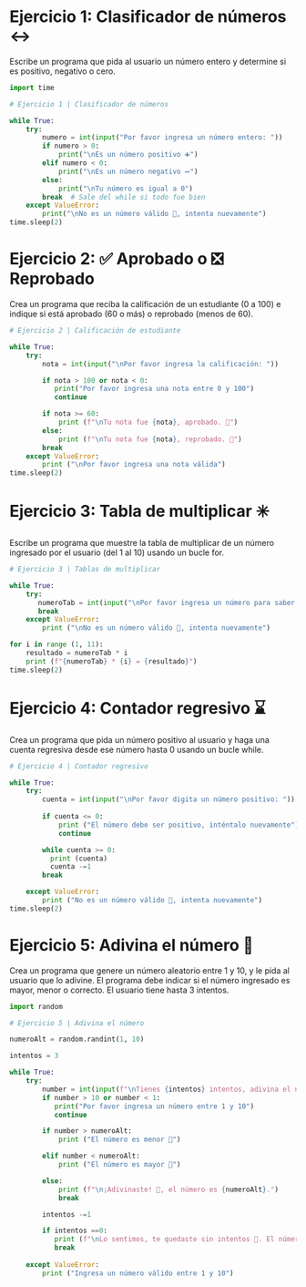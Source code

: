 # Ejercicio 1: Clasificador de números ↔️

Escribe un programa que pida al usuario un número entero y determine si es positivo, negativo o cero.

```python
import time

# Ejercicio 1 | Clasificador de números

while True:
    try:
        numero = int(input("Por favor ingresa un número entero: "))
        if numero > 0:
            print("\nEs un número positivo ➕")
        elif numero < 0:
            print("\nEs un número negativo ➖")
        else:
            print("\nTu número es igual a 0")
        break  # Sale del while si todo fue bien
    except ValueError:
        print("\nNo es un número válido 🤕, intenta nuevamente")
time.sleep(2)
```

# Ejercicio 2: ✅ Aprobado o ❎ Reprobado 

Crea un programa que reciba la calificación de un estudiante (0 a 100) e indique si está aprobado (60 o más) o reprobado (menos de 60).

```python
# Ejercicio 2 | Calificación de estudiante

while True:
    try:
        nota = int(input("\nPor favor ingresa la calificación: "))

        if nota > 100 or nota < 0:
           print("Por favor ingresa una nota entre 0 y 100")
           continue

        if nota >= 60:
            print (f"\nTu nota fue {nota}, aprobado. 🥳")
        else:
            print (f"\nTu nota fue {nota}, reprobado. 🤕")
        break
    except ValueError:
        print ("\nPor favor ingresa una nota válida")
time.sleep(2)
```

# Ejercicio 3: Tabla de multiplicar ✳️

Escribe un programa que muestre la tabla de multiplicar de un número ingresado por el usuario (del 1 al 10) usando un bucle for.

```python
# Ejercicio 3 | Tablas de multiplicar

while True:
    try:
       numeroTab = int(input("\nPor favor ingresa un número para saber su tabla de multiplicar: "))
       break
    except ValueError:
        print ("\nNo es un número válido 🤕, intenta nuevamente")

for i in range (1, 11):
    resultado = numeroTab * i
    print (f"{numeroTab} * {i} = {resultado}")
time.sleep(2)
```

# Ejercicio 4: Contador regresivo ⌛

Crea un programa que pida un número positivo al usuario y haga una cuenta regresiva desde ese número hasta 0 usando un bucle while.

```python
# Ejercicio 4 | Contador regresivo

while True:
    try:
        cuenta = int(input("\nPor favor digita un número positivo: "))
        
        if cuenta <= 0:
            print ("El número debe ser positivo, inténtalo nuevamente")
            continue

        while cuenta >= 0:
          print (cuenta)
          cuenta -=1
        break

    except ValueError:
        print ("No es un número válido 🤕, intenta nuevamente")
time.sleep(2)
```

# Ejercicio 5: Adivina el número 👀

Crea un programa que genere un número aleatorio entre 1 y 10, y le pida al usuario que lo adivine. El programa debe indicar si el número ingresado es mayor, menor o correcto. El usuario tiene hasta 3 intentos.

```python
import random

# Ejercicio 5 | Adivina el número

numeroAlt = random.randint(1, 10)

intentos = 3

while True:
    try:
        number = int(input(f"\nTienes {intentos} intentos, adivina el número (del 1 a 10) 💡: "))
        if number > 10 or number < 1:
           print("Por favor ingresa un número entre 1 y 10")
           continue

        if number > numeroAlt:
            print ("El número es menor 👀")

        elif number < numeroAlt:
            print ("El número es mayor 👀")

        else:
            print (f"\n¡Adivinaste! 🥳, el número es {numeroAlt}.")
            break

        intentos -=1

        if intentos ==0:
           print (f"\nLo sentimos, te quedaste sin intentos 🤕. El número es: {numeroAlt}.")
           break
           
    except ValueError:
        print ("Ingresa un número válido entre 1 y 10")
```
